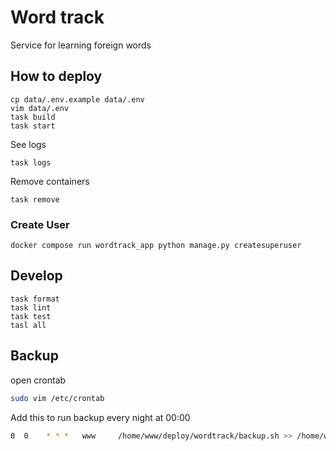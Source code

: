 # Word track

Service for learning foreign words

## How to deploy

```shell
cp data/.env.example data/.env
vim data/.env
task build
task start
```

See logs

```shell
task logs
```

Remove containers

```shell
task remove
```

### Create User

```shell
docker compose run wordtrack_app python manage.py createsuperuser
```

## Develop

```shell
task format
task lint
task test
tasl all
```

## Backup

open crontab

```bash
sudo vim /etc/crontab
```

Add this to run backup every night at 00:00

```bash
0  0    * * *   www     /home/www/deploy/wordtrack/backup.sh >> /home/www/wordtrack_backup_cron.log 2>&1
```
